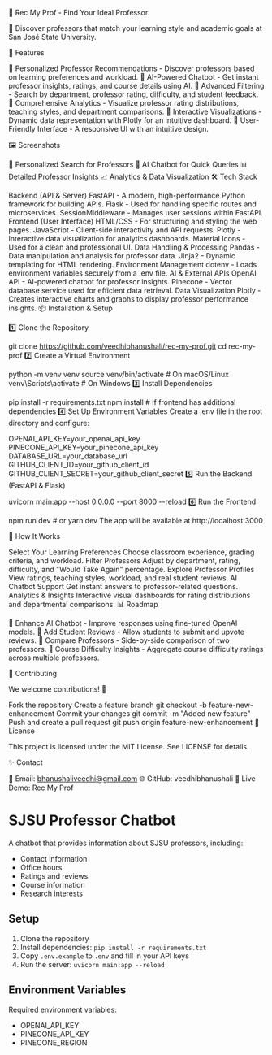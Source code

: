 📌 Rec My Prof - Find Your Ideal Professor

🚀 Discover professors that match your learning style and academic goals at San José State University.

🌟 Features

🔹 Personalized Professor Recommendations - Discover professors based on learning preferences and workload.
🔹 AI-Powered Chatbot - Get instant professor insights, ratings, and course details using AI.
🔹 Advanced Filtering - Search by department, professor rating, difficulty, and student feedback.
🔹 Comprehensive Analytics - Visualize professor rating distributions, teaching styles, and department comparisons.
🔹 Interactive Visualizations - Dynamic data representation with Plotly for an intuitive dashboard.
🔹 User-Friendly Interface - A responsive UI with an intuitive design.

🖼️ Screenshots

🎯 Personalized Search for Professors
💬 AI Chatbot for Quick Queries
📊 Detailed Professor Insights
📈 Analytics & Data Visualization
🛠️ Tech Stack

Backend (API & Server)
FastAPI - A modern, high-performance Python framework for building APIs.
Flask - Used for handling specific routes and microservices.
SessionMiddleware - Manages user sessions within FastAPI.
Frontend (User Interface)
HTML/CSS - For structuring and styling the web pages.
JavaScript - Client-side interactivity and API requests.
Plotly - Interactive data visualization for analytics dashboards.
Material Icons - Used for a clean and professional UI.
Data Handling & Processing
Pandas - Data manipulation and analysis for professor data.
Jinja2 - Dynamic templating for HTML rendering.
Environment Management
dotenv - Loads environment variables securely from a .env file.
AI & External APIs
OpenAI API - AI-powered chatbot for professor insights.
Pinecone - Vector database service used for efficient data retrieval.
Data Visualization
Plotly - Creates interactive charts and graphs to display professor performance insights.
📦 Installation & Setup

1️⃣ Clone the Repository

git clone https://github.com/veedhibhanushali/rec-my-prof.git
cd rec-my-prof
2️⃣ Create a Virtual Environment

python -m venv venv
source venv/bin/activate  # On macOS/Linux
venv\Scripts\activate  # On Windows
3️⃣ Install Dependencies

pip install -r requirements.txt
npm install  # If frontend has additional dependencies
4️⃣ Set Up Environment Variables
Create a .env file in the root directory and configure:

OPENAI_API_KEY=your_openai_api_key
PINECONE_API_KEY=your_pinecone_api_key
DATABASE_URL=your_database_url
GITHUB_CLIENT_ID=your_github_client_id
GITHUB_CLIENT_SECRET=your_github_client_secret
5️⃣ Run the Backend (FastAPI & Flask)

uvicorn main:app --host 0.0.0.0 --port 8000 --reload
6️⃣ Run the Frontend

npm run dev  # or yarn dev
The app will be available at http://localhost:3000

📌 How It Works

Select Your Learning Preferences
Choose classroom experience, grading criteria, and workload.
Filter Professors
Adjust by department, rating, difficulty, and "Would Take Again" percentage.
Explore Professor Profiles
View ratings, teaching styles, workload, and real student reviews.
AI Chatbot Support
Get instant answers to professor-related questions.
Analytics & Insights
Interactive visual dashboards for rating distributions and departmental comparisons.
📊 Roadmap

🔹 Enhance AI Chatbot - Improve responses using fine-tuned OpenAI models.
🔹 Add Student Reviews - Allow students to submit and upvote reviews.
🔹 Compare Professors - Side-by-side comparison of two professors.
🔹 Course Difficulty Insights - Aggregate course difficulty ratings across multiple professors.

📢 Contributing

We welcome contributions! 🚀

Fork the repository
Create a feature branch
git checkout -b feature-new-enhancement
Commit your changes
git commit -m "Added new feature"
Push and create a pull request
git push origin feature-new-enhancement
📜 License

This project is licensed under the MIT License. See LICENSE for details.

✨ Contact

📩 Email: bhanushaliveedhi@gmail.com
🌐 GitHub: veedhibhanushali
🚀 Live Demo: Rec My Prof

# SJSU Professor Chatbot

A chatbot that provides information about SJSU professors, including:
- Contact information
- Office hours
- Ratings and reviews
- Course information
- Research interests

## Setup
1. Clone the repository
2. Install dependencies: `pip install -r requirements.txt`
3. Copy `.env.example` to `.env` and fill in your API keys
4. Run the server: `uvicorn main:app --reload`

## Environment Variables
Required environment variables:
- OPENAI_API_KEY
- PINECONE_API_KEY
- PINECONE_REGION

